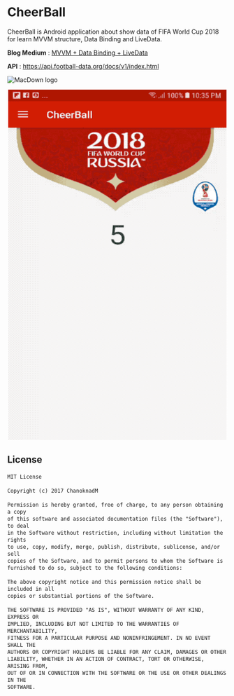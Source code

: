 # CheerBall

CheerBall is Android application about show data of FIFA World Cup 2018 for learn MVVM structure, Data Binding and LiveData.

**Blog Medium** : [MVVM + Data Binding + LiveData](https://medium.com/@annchar/mvvm-databinding-livedata-2c53a8825187)

**API** : https://api.football-data.org/docs/v1/index.html

![MacDown logo](https://media.giphy.com/media/LWGkNE4VAe93YLl9Y7/giphy.gif)

<p align="center">
<img src="./screenshot/cheerball.gif" width="500" height="800" />
</p>

## License

```
MIT License

Copyright (c) 2017 ChanoknadM

Permission is hereby granted, free of charge, to any person obtaining a copy
of this software and associated documentation files (the "Software"), to deal
in the Software without restriction, including without limitation the rights
to use, copy, modify, merge, publish, distribute, sublicense, and/or sell
copies of the Software, and to permit persons to whom the Software is
furnished to do so, subject to the following conditions:

The above copyright notice and this permission notice shall be included in all
copies or substantial portions of the Software.

THE SOFTWARE IS PROVIDED "AS IS", WITHOUT WARRANTY OF ANY KIND, EXPRESS OR
IMPLIED, INCLUDING BUT NOT LIMITED TO THE WARRANTIES OF MERCHANTABILITY,
FITNESS FOR A PARTICULAR PURPOSE AND NONINFRINGEMENT. IN NO EVENT SHALL THE
AUTHORS OR COPYRIGHT HOLDERS BE LIABLE FOR ANY CLAIM, DAMAGES OR OTHER
LIABILITY, WHETHER IN AN ACTION OF CONTRACT, TORT OR OTHERWISE, ARISING FROM,
OUT OF OR IN CONNECTION WITH THE SOFTWARE OR THE USE OR OTHER DEALINGS IN THE
SOFTWARE. 
```
